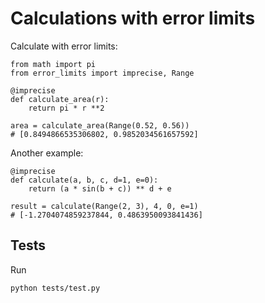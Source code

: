 # Calculations with error limits

Calculate with error limits:

    from math import pi
    from error_limits import imprecise, Range

    @imprecise
    def calculate_area(r):
        return pi * r **2

    area = calculate_area(Range(0.52, 0.56))
    # [0.8494866535306802, 0.9852034561657592]

Another example:

    @imprecise
    def calculate(a, b, c, d=1, e=0):
        return (a * sin(b + c)) ** d + e

    result = calculate(Range(2, 3), 4, 0, e=1)
    # [-1.2704074859237844, 0.4863950093841436]


## Tests

Run

    python tests/test.py
